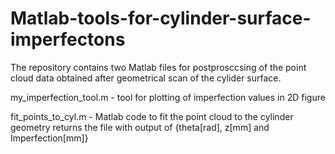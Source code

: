# Matlab-tools-for-cylinder-surface-imperfectons
The repository contains two Matlab files for postprosccsing of the point cloud data obtained after geometrical scan of the cylider surface.


my_imperfection_tool.m - tool for plotting of imperfection values in 2D figure

fit_points_to_cyl.m - Matlab code to fit the point cloud to the cylinder geometry returns the file with output of {theta[rad], z[mm] and Imperfection[mm]} 
